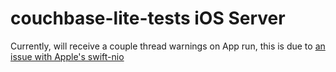 #  couchbase-lite-tests iOS Server

Currently, will receive a couple thread warnings on App run, this is due to [an issue with Apple's swift-nio](https://github.com/apple/swift-nio/issues/2223)
